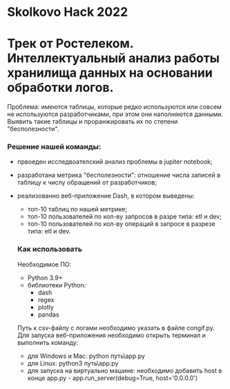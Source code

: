 # Skolkovo Hack 2022
# Трек от Ростелеком. Интеллектуальный анализ работы хранилища данных на основании обработки логов.
Проблема: имеются таблицы, которые редко используются или совсем не используются разработчиками, при этом они наполняются данными. Выявить такие таблицы и проранжировать их по степени "бесполезности".
### Решение нашей команды:
- првоеден исследвоателский анализ проблемы в jupiter notebook;
- разработана метрика "бесполезности": отношение числа записей в таблицу к числу обращений от разработчиков;
- реализованно веб-приложение Dash, в котором выведены:
  - топ-10 таблиц по нашей метрике;
  - топ-10 пользователей по кол-ву запросов в разре типа: etl и dev;
  - топ-10 пользователей по кол-ву операций в запросе в разрезе типа: etl и dev.
  
  ### Как использовать
  Необходимое ПО:
  - Python 3.9+
  - библиотеки Python:
    - dash
    - regex
    - plotly
    - pandas
    
   Путь к csv-файлу с логами необходимо указать в файле congif.py.
   Для запуска веб-приложения необходимо открыть терминал и выполнить команду:
   - для Windows и Mac: python путь\app.py
   - для Linux: python3 путь\app.py
   - для запуска на виртуально машине: необходимо добавить host в конце app.py - app.run_server(debug=True, host='0.0.0.0') 

